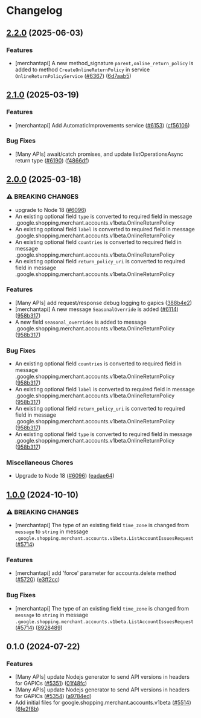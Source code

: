 # Changelog

## [2.2.0](https://github.com/googleapis/google-cloud-node/compare/accounts-v2.1.0...accounts-v2.2.0) (2025-06-03)


### Features

* [merchantapi] A new method_signature `parent,online_return_policy` is added to method `CreateOnlineReturnPolicy` in service `OnlineReturnPolicyService` ([#6367](https://github.com/googleapis/google-cloud-node/issues/6367)) ([6d7aab5](https://github.com/googleapis/google-cloud-node/commit/6d7aab56caabb08b8ff2ee68f599d6c63112622e))

## [2.1.0](https://github.com/googleapis/google-cloud-node/compare/accounts-v2.0.0...accounts-v2.1.0) (2025-03-19)


### Features

* [merchantapi] Add AutomaticImprovements service ([#6153](https://github.com/googleapis/google-cloud-node/issues/6153)) ([cf56106](https://github.com/googleapis/google-cloud-node/commit/cf561061ead8557fe41b6458ddf2778ced92b36d))


### Bug Fixes

* [Many APIs] await/catch promises, and update listOperationsAsync return type ([#6190](https://github.com/googleapis/google-cloud-node/issues/6190)) ([f4866df](https://github.com/googleapis/google-cloud-node/commit/f4866dfa6ab481163150f54928a9857d2dfef948))

## [2.0.0](https://github.com/googleapis/google-cloud-node/compare/accounts-v1.0.0...accounts-v2.0.0) (2025-03-18)


### ⚠ BREAKING CHANGES

* upgrade to Node 18 ([#6096](https://github.com/googleapis/google-cloud-node/issues/6096))
* An existing optional field `type` is converted to required field in message .google.shopping.merchant.accounts.v1beta.OnlineReturnPolicy
* An existing optional field `label` is converted to required field in message .google.shopping.merchant.accounts.v1beta.OnlineReturnPolicy
* An existing optional field `countries` is converted to required field in message .google.shopping.merchant.accounts.v1beta.OnlineReturnPolicy
* An existing optional field `return_policy_uri` is converted to required field in message .google.shopping.merchant.accounts.v1beta.OnlineReturnPolicy

### Features

* [Many APIs] add request/response debug logging to gapics ([388b4e2](https://github.com/googleapis/google-cloud-node/commit/388b4e20329b7f6fc0dd061dddff573c45104213))
* [merchantapi] A new message `SeasonalOverride` is added ([#6114](https://github.com/googleapis/google-cloud-node/issues/6114)) ([958b317](https://github.com/googleapis/google-cloud-node/commit/958b317b05196b76c9a62a03649eff5a77bb6a72))
* A new field `seasonal_overrides` is added to message .google.shopping.merchant.accounts.v1beta.OnlineReturnPolicy ([958b317](https://github.com/googleapis/google-cloud-node/commit/958b317b05196b76c9a62a03649eff5a77bb6a72))


### Bug Fixes

* An existing optional field `countries` is converted to required field in message .google.shopping.merchant.accounts.v1beta.OnlineReturnPolicy ([958b317](https://github.com/googleapis/google-cloud-node/commit/958b317b05196b76c9a62a03649eff5a77bb6a72))
* An existing optional field `label` is converted to required field in message .google.shopping.merchant.accounts.v1beta.OnlineReturnPolicy ([958b317](https://github.com/googleapis/google-cloud-node/commit/958b317b05196b76c9a62a03649eff5a77bb6a72))
* An existing optional field `return_policy_uri` is converted to required field in message .google.shopping.merchant.accounts.v1beta.OnlineReturnPolicy ([958b317](https://github.com/googleapis/google-cloud-node/commit/958b317b05196b76c9a62a03649eff5a77bb6a72))
* An existing optional field `type` is converted to required field in message .google.shopping.merchant.accounts.v1beta.OnlineReturnPolicy ([958b317](https://github.com/googleapis/google-cloud-node/commit/958b317b05196b76c9a62a03649eff5a77bb6a72))


### Miscellaneous Chores

* Upgrade to Node 18 ([#6096](https://github.com/googleapis/google-cloud-node/issues/6096)) ([eadae64](https://github.com/googleapis/google-cloud-node/commit/eadae64d54e07aa2c65097ea52e65008d4e87436))

## [1.0.0](https://github.com/googleapis/google-cloud-node/compare/accounts-v0.1.0...accounts-v1.0.0) (2024-10-10)


### ⚠ BREAKING CHANGES

* [merchantapi] The type of an existing field `time_zone` is changed from `message` to `string` in message `.google.shopping.merchant.accounts.v1beta.ListAccountIssuesRequest` ([#5714](https://github.com/googleapis/google-cloud-node/issues/5714))

### Features

* [merchantapi] add 'force' parameter for accounts.delete method ([#5720](https://github.com/googleapis/google-cloud-node/issues/5720)) ([e3ff2cc](https://github.com/googleapis/google-cloud-node/commit/e3ff2cc87bbfd68621de91c43e7e90d1248c194d))


### Bug Fixes

* [merchantapi] The type of an existing field `time_zone` is changed from `message` to `string` in message `.google.shopping.merchant.accounts.v1beta.ListAccountIssuesRequest` ([#5714](https://github.com/googleapis/google-cloud-node/issues/5714)) ([8928489](https://github.com/googleapis/google-cloud-node/commit/8928489a31a942397429023dca61da026522856a))

## 0.1.0 (2024-07-22)


### Features

* [Many APIs] update Nodejs generator to send API versions in headers for GAPICs ([#5351](https://github.com/googleapis/google-cloud-node/issues/5351)) ([01f48fc](https://github.com/googleapis/google-cloud-node/commit/01f48fce63ec4ddf801d59ee2b8c0db9f6fb8372))
* [Many APIs] update Nodejs generator to send API versions in headers for GAPICs ([#5354](https://github.com/googleapis/google-cloud-node/issues/5354)) ([a9784ed](https://github.com/googleapis/google-cloud-node/commit/a9784ed3db6ee96d171762308bbbcd57390b6866))
* Add initial files for google.shopping.merchant.accounts.v1beta ([#5514](https://github.com/googleapis/google-cloud-node/issues/5514)) ([6fe2f8b](https://github.com/googleapis/google-cloud-node/commit/6fe2f8b1efe577c289b25c70d7ecd8c91274f9ac))
